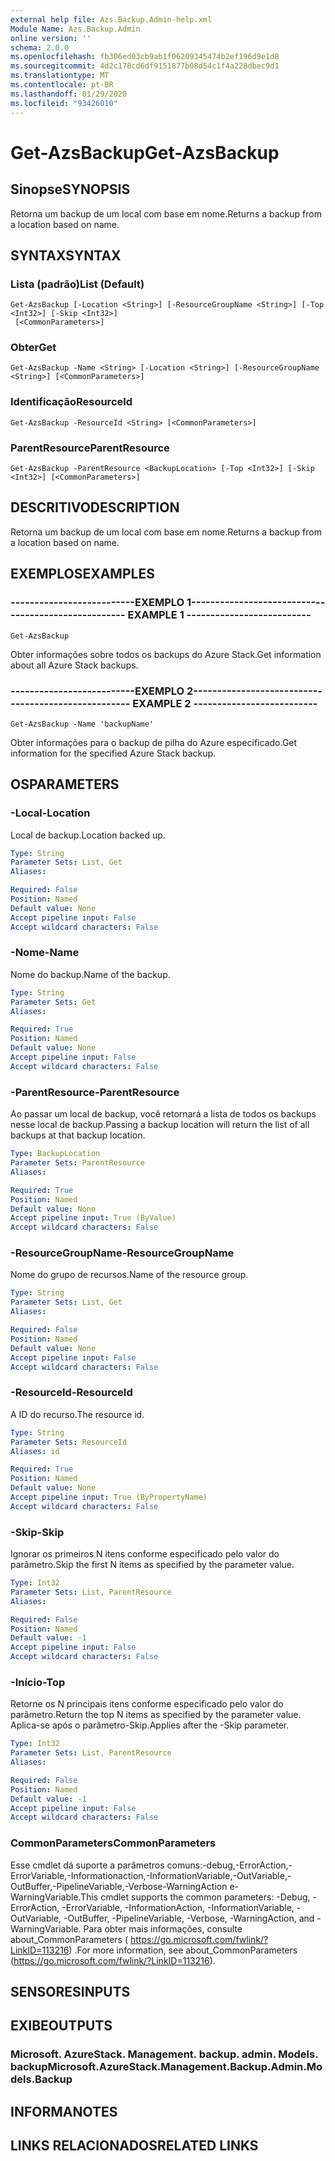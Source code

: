 ```yaml
---
external help file: Azs.Backup.Admin-help.xml
Module Name: Azs.Backup.Admin
online version: ''
schema: 2.0.0
ms.openlocfilehash: fb306ed03cb9ab1f06209345474b2ef196d9e1d8
ms.sourcegitcommit: 4d2c178cd6df9151877b08d54c1f4a228dbec9d1
ms.translationtype: MT
ms.contentlocale: pt-BR
ms.lasthandoff: 01/29/2020
ms.locfileid: "93426010"
---
```

# <span data-ttu-id="bdc54-101">Get-AzsBackup</span><span class="sxs-lookup"><span data-stu-id="bdc54-101">Get-AzsBackup</span></span>

## <span data-ttu-id="bdc54-102">Sinopse</span><span class="sxs-lookup"><span data-stu-id="bdc54-102">SYNOPSIS</span></span>
<span data-ttu-id="bdc54-103">Retorna um backup de um local com base em nome.</span><span class="sxs-lookup"><span data-stu-id="bdc54-103">Returns a backup from a location based on name.</span></span>

## <span data-ttu-id="bdc54-104">SYNTAX</span><span class="sxs-lookup"><span data-stu-id="bdc54-104">SYNTAX</span></span>

### <span data-ttu-id="bdc54-105">Lista (padrão)</span><span class="sxs-lookup"><span data-stu-id="bdc54-105">List (Default)</span></span>
```
Get-AzsBackup [-Location <String>] [-ResourceGroupName <String>] [-Top <Int32>] [-Skip <Int32>]
 [<CommonParameters>]
```

### <span data-ttu-id="bdc54-106">Obter</span><span class="sxs-lookup"><span data-stu-id="bdc54-106">Get</span></span>
```
Get-AzsBackup -Name <String> [-Location <String>] [-ResourceGroupName <String>] [<CommonParameters>]
```

### <span data-ttu-id="bdc54-107">Identificação</span><span class="sxs-lookup"><span data-stu-id="bdc54-107">ResourceId</span></span>
```
Get-AzsBackup -ResourceId <String> [<CommonParameters>]
```

### <span data-ttu-id="bdc54-108">ParentResource</span><span class="sxs-lookup"><span data-stu-id="bdc54-108">ParentResource</span></span>
```
Get-AzsBackup -ParentResource <BackupLocation> [-Top <Int32>] [-Skip <Int32>] [<CommonParameters>]
```

## <span data-ttu-id="bdc54-109">DESCRITIVO</span><span class="sxs-lookup"><span data-stu-id="bdc54-109">DESCRIPTION</span></span>
<span data-ttu-id="bdc54-110">Retorna um backup de um local com base em nome.</span><span class="sxs-lookup"><span data-stu-id="bdc54-110">Returns a backup from a location based on name.</span></span>

## <span data-ttu-id="bdc54-111">EXEMPLOS</span><span class="sxs-lookup"><span data-stu-id="bdc54-111">EXAMPLES</span></span>

### <span data-ttu-id="bdc54-112">--------------------------EXEMPLO 1--------------------------</span><span class="sxs-lookup"><span data-stu-id="bdc54-112">-------------------------- EXAMPLE 1 --------------------------</span></span>
```
Get-AzsBackup
```

<span data-ttu-id="bdc54-113">Obter informações sobre todos os backups do Azure Stack.</span><span class="sxs-lookup"><span data-stu-id="bdc54-113">Get information about all Azure Stack backups.</span></span>

### <span data-ttu-id="bdc54-114">--------------------------EXEMPLO 2--------------------------</span><span class="sxs-lookup"><span data-stu-id="bdc54-114">-------------------------- EXAMPLE 2 --------------------------</span></span>
```
Get-AzsBackup -Name 'backupName'
```

<span data-ttu-id="bdc54-115">Obter informações para o backup de pilha do Azure especificado.</span><span class="sxs-lookup"><span data-stu-id="bdc54-115">Get information for the specified Azure Stack backup.</span></span>

## <span data-ttu-id="bdc54-116">OS</span><span class="sxs-lookup"><span data-stu-id="bdc54-116">PARAMETERS</span></span>

### <span data-ttu-id="bdc54-117">-Local</span><span class="sxs-lookup"><span data-stu-id="bdc54-117">-Location</span></span>
<span data-ttu-id="bdc54-118">Local de backup.</span><span class="sxs-lookup"><span data-stu-id="bdc54-118">Location backed up.</span></span>

```yaml
Type: String
Parameter Sets: List, Get
Aliases: 

Required: False
Position: Named
Default value: None
Accept pipeline input: False
Accept wildcard characters: False
```

### <span data-ttu-id="bdc54-119">-Nome</span><span class="sxs-lookup"><span data-stu-id="bdc54-119">-Name</span></span>
<span data-ttu-id="bdc54-120">Nome do backup.</span><span class="sxs-lookup"><span data-stu-id="bdc54-120">Name of the backup.</span></span>

```yaml
Type: String
Parameter Sets: Get
Aliases: 

Required: True
Position: Named
Default value: None
Accept pipeline input: False
Accept wildcard characters: False
```

### <span data-ttu-id="bdc54-121">-ParentResource</span><span class="sxs-lookup"><span data-stu-id="bdc54-121">-ParentResource</span></span>
<span data-ttu-id="bdc54-122">Ao passar um local de backup, você retornará a lista de todos os backups nesse local de backup.</span><span class="sxs-lookup"><span data-stu-id="bdc54-122">Passing a backup location will return the list of all backups at that backup location.</span></span>

```yaml
Type: BackupLocation
Parameter Sets: ParentResource
Aliases: 

Required: True
Position: Named
Default value: None
Accept pipeline input: True (ByValue)
Accept wildcard characters: False
```

### <span data-ttu-id="bdc54-123">-ResourceGroupName</span><span class="sxs-lookup"><span data-stu-id="bdc54-123">-ResourceGroupName</span></span>
<span data-ttu-id="bdc54-124">Nome do grupo de recursos.</span><span class="sxs-lookup"><span data-stu-id="bdc54-124">Name of the resource group.</span></span>

```yaml
Type: String
Parameter Sets: List, Get
Aliases: 

Required: False
Position: Named
Default value: None
Accept pipeline input: False
Accept wildcard characters: False
```

### <span data-ttu-id="bdc54-125">-ResourceId</span><span class="sxs-lookup"><span data-stu-id="bdc54-125">-ResourceId</span></span>
<span data-ttu-id="bdc54-126">A ID do recurso.</span><span class="sxs-lookup"><span data-stu-id="bdc54-126">The resource id.</span></span>

```yaml
Type: String
Parameter Sets: ResourceId
Aliases: id

Required: True
Position: Named
Default value: None
Accept pipeline input: True (ByPropertyName)
Accept wildcard characters: False
```

### <span data-ttu-id="bdc54-127">-Skip</span><span class="sxs-lookup"><span data-stu-id="bdc54-127">-Skip</span></span>
<span data-ttu-id="bdc54-128">Ignorar os primeiros N itens conforme especificado pelo valor do parâmetro.</span><span class="sxs-lookup"><span data-stu-id="bdc54-128">Skip the first N items as specified by the parameter value.</span></span>

```yaml
Type: Int32
Parameter Sets: List, ParentResource
Aliases: 

Required: False
Position: Named
Default value: -1
Accept pipeline input: False
Accept wildcard characters: False
```

### <span data-ttu-id="bdc54-129">-Início</span><span class="sxs-lookup"><span data-stu-id="bdc54-129">-Top</span></span>
<span data-ttu-id="bdc54-130">Retorne os N principais itens conforme especificado pelo valor do parâmetro.</span><span class="sxs-lookup"><span data-stu-id="bdc54-130">Return the top N items as specified by the parameter value.</span></span>
<span data-ttu-id="bdc54-131">Aplica-se após o parâmetro-Skip.</span><span class="sxs-lookup"><span data-stu-id="bdc54-131">Applies after the -Skip parameter.</span></span>

```yaml
Type: Int32
Parameter Sets: List, ParentResource
Aliases: 

Required: False
Position: Named
Default value: -1
Accept pipeline input: False
Accept wildcard characters: False
```

### <span data-ttu-id="bdc54-132">CommonParameters</span><span class="sxs-lookup"><span data-stu-id="bdc54-132">CommonParameters</span></span>
<span data-ttu-id="bdc54-133">Esse cmdlet dá suporte a parâmetros comuns:-debug,-ErrorAction,-ErrorVariable,-Informationaction,-InformationVariable,-OutVariable,-OutBuffer,-PipelineVariable,-Verbose-WarningAction e-WarningVariable.</span><span class="sxs-lookup"><span data-stu-id="bdc54-133">This cmdlet supports the common parameters: -Debug, -ErrorAction, -ErrorVariable, -InformationAction, -InformationVariable, -OutVariable, -OutBuffer, -PipelineVariable, -Verbose, -WarningAction, and -WarningVariable.</span></span> <span data-ttu-id="bdc54-134">Para obter mais informações, consulte about_CommonParameters ( https://go.microsoft.com/fwlink/?LinkID=113216) .</span><span class="sxs-lookup"><span data-stu-id="bdc54-134">For more information, see about_CommonParameters (https://go.microsoft.com/fwlink/?LinkID=113216).</span></span>

## <span data-ttu-id="bdc54-135">SENSORES</span><span class="sxs-lookup"><span data-stu-id="bdc54-135">INPUTS</span></span>

## <span data-ttu-id="bdc54-136">EXIBE</span><span class="sxs-lookup"><span data-stu-id="bdc54-136">OUTPUTS</span></span>

### <span data-ttu-id="bdc54-137">Microsoft. AzureStack. Management. backup. admin. Models. backup</span><span class="sxs-lookup"><span data-stu-id="bdc54-137">Microsoft.AzureStack.Management.Backup.Admin.Models.Backup</span></span>

## <span data-ttu-id="bdc54-138">INFORMA</span><span class="sxs-lookup"><span data-stu-id="bdc54-138">NOTES</span></span>

## <span data-ttu-id="bdc54-139">LINKS RELACIONADOS</span><span class="sxs-lookup"><span data-stu-id="bdc54-139">RELATED LINKS</span></span>

